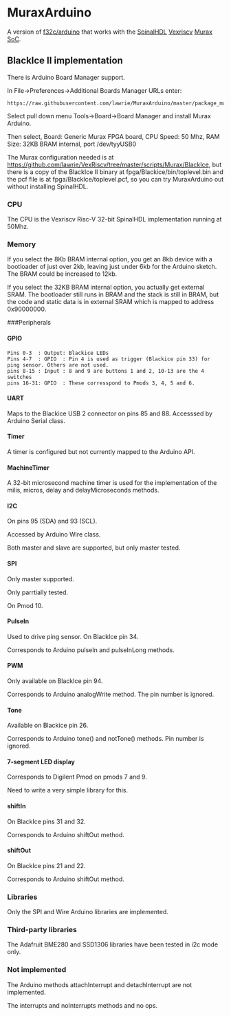 # MuraxArduino

A version of [f32c/arduino](https://github.com/f32c/arduino) that works with the [SpinalHDL](https://github.com/SpinalHDL/SpinalHDL)  [Vexriscv](https://github.com/SpinalHDL/VexRiscv) [Murax SoC](https://github.com/SpinalHDL/VexRiscv/blob/master/src/main/scala/vexriscv/demo/Murax.scala).

## BlackIce II implementation

There is Arduino Board Manager support.

In File->Preferences->Additional Boards Manager URLs enter:

    https://raw.githubusercontent.com/lawrie/MuraxArduino/master/package_murax_core_index.json

Select pull down menu Tools->Board->Board Manager and install Murax Arduino.

Then select, Board: Generic Murax FPGA board, CPU Speed: 50 Mhz, RAM Size: 32KB BRAM internal, port /dev/tyyUSB0

The Murax configuration needed is at https://github.com/lawrie/VexRiscv/tree/master/scripts/Murax/BlackIce, 
but there is a copy of the BlackIce II binary at fpga/Blackice/bin/toplevel.bin and the pcf file is
at fpga/BlackIce/toplevel.pcf, so you can try MuraxArduino out without installing SpinalHDL.

### CPU

The CPU is the Vexriscv Risc-V 32-bit SpinalHDL implementation running at 50Mhz.

### Memory

If you select the 8Kb BRAM internal option, you get an 8kb device with a bootloader of just over 2kb, leaving just under 6kb for the Arduino sketch. The BRAM could be increased to 12kb.

If you select the 32KB BRAM internal option, you actually get external SRAM. The bootloader still runs in BRAM and the stack is still in BRAM, but the code and static data is in external SRAM which is mapped to address 0x90000000.

###Peripherals

#### GPIO

```
Pins 0-3  : Output: Blackice LEDs
Pins 4-7  : GPIO  : Pin 4 is used as trigger (Blackice pin 33) for ping sensor. Others are not used.
pins 8-15 : Input : 8 and 9 are buttons 1 and 2, 10-13 are the 4 switches
pins 16-31: GPIO  : These corresspond to Pmods 3, 4, 5 and 6.
```

#### UART

Maps to the Blackice USB 2 connector on pins 85 and 88. Accesssed by Arduino Serial class.

#### Timer

A timer is configured but not currently mapped to the Arduino API.

#### MachineTimer

A 32-bit microsecond machine timer is used for the implementation of the milis, micros, delay and delayMicroseconds methods.

#### I2C 

On pins 95 (SDA) and 93 (SCL). 

Accessed by Arduino Wire class.

Both master and slave are supported, but only master tested.

#### SPI

Only master supported. 

Only parrtially tested.

On Pmod 10.

#### PulseIn

Used to drive ping sensor. On BlackIce pin 34.

Corresponds to Arduino pulseIn and pulseInLong methods.

#### PWM

Only available on BlackIce pin 94.

Corresponds to Arduino analogWrite method. The pin number is ignored.

#### Tone

Available on Blackice pin 26.

Corresponds to Arduino tone() and notTone() methods. Pin number is ignored.

#### 7-segment LED display

Corresponds to Digilent Pmod on pmods 7 and 9.

Need to write a very simple library for this.

#### shiftIn

On BlackIce pins 31 and 32.

Corresponds to Arduino shiftOut method.

#### shiftOut

On BlackIce pins 21 and 22.

Corresponds to Arduino shiftOut method.

### Libraries

Only the SPI and Wire Arduino libraries are implemented.

### Third-party libraries

The Adafruit BME280 and SSD1306 libraries have been tested in i2c mode only.

### Not implemented

The Arduino methods attachInterrupt and detachInterrupt are not implemented.

The interrupts and noInterrupts methods and no ops.



